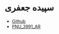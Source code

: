 # سپیده جعفری

- [Github](https://github.com/sepideh-jafary)
- [PNU_3991_AR](https://github.com/sepideh-jafary/PNU_3991_AR)
